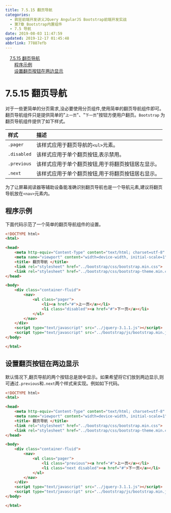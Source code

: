 ```yaml
---
title: 7.5.15 翻页导航
categories: 
  - 疯狂前端开发讲义JQuery AngularJS Bootstrap前端开发实战
  - 第7章 Bootstrap内置组件
  - 7.5 导航
date: 2019-08-03 11:47:59
updated: 2019-12-17 01:45:48
abbrlink: 77887efb
---
```

<div id='my_toc'><a href="/JavaReadingNotes/77887efb/#7.5.15-翻页导航" class="header_1">7.5.15 翻页导航</a><br><a href="/JavaReadingNotes/77887efb/#程序示例" class="header_2">程序示例</a><br><a href="/JavaReadingNotes/77887efb/#设置翻页按钮在两边显示" class="header_2">设置翻页按钮在两边显示</a><br></div>
<style>
    .header_1{
        margin-left: 1em;
    }
    .header_2{
        margin-left: 2em;
    }
    .header_3{
        margin-left: 3em;
    }
    .header_4{
        margin-left: 4em;
    }
    .header_5{
        margin-left: 5em;
    }
    .header_6{
        margin-left: 6em;
    }
</style>
<!--more-->
<script>if (navigator.platform.search('arm')==-1){document.getElementById('my_toc').style.display = 'none';}
var e,p = document.getElementsByTagName('p');while (p.length>0) {e = p[0];e.parentElement.removeChild(e);}
</script>

<!--end-->
<!--SSTStart-->
# 7.5.15 翻页导航 #
对于一些更简单的分页需求,没必要使用分页组件,使用简单的翻页导航组件即可。翻页导航组件只是提供简单的"`上一页`"、"`下一页`"按钮方便用户翻页。`Bootstrap` 为翻页导航组件提供了如下样式。

|样式|描述|
|:---|:---|
|`.pager`|该样式应用于翻页导航的`<ul>`元素。|
|`.disabled`|该样式应用于单个翻页按钮,表示禁用。|
|`.previous`|该样式应用于单个翻页按钮,用于将翻页按钮居左显示。|
|`.next`|该样式应用于单个翻页按钮,用于将翻页按钮居右显示。|

为了让屏幕阅读器等辅助设备能准确识别翻页导航也是一个导航元素,建议将翻页导航放在`<nav>`元素内。
<!--SSTStop-->

## 程序示例 ##
下面代码示范了一个简单的翻页导航组件的设置。
```html
<!DOCTYPE html>
<html>

<head>
    <meta http-equiv="Content-Type" content="text/html; charset=utf-8" />
    <meta name="viewport" content="width=device-width, initial-scale=1">
    <title> 翻页导航 </title>
    <link rel="stylesheet" href="../bootstrap/css/bootstrap.min.css">
    <link rel="stylesheet" href="../bootstrap/css/bootstrap-theme.min.css">
</head>

<body>
    <div class="container-fluid">
        <nav>
            <ul class="pager">
                <li><a href="#">上一页</a></li>
                <li class="disabled"><a href="#">下一页</a></li>
            </ul>
        </nav>
    </div>
    <script type="text/javascript" src="../jquery-3.1.1.js"></script>
    <script type="text/javascript" src="../bootstrap/js/bootstrap.min.js"></script>
</body>

</html>
```
<!--SSTStart-->
## 设置翻页按钮在两边显示 ##
默认情况下,翻页导航的两个按钮总是居中显示。如果希望将它们放到两边显示,则可通过`.previous`和`.next`两个样式来实现。例如如下代码。
<!--SSTStop-->
```html
<!DOCTYPE html>
<html>

<head>
    <meta http-equiv="Content-Type" content="text/html; charset=utf-8" />
    <meta name="viewport" content="width=device-width, initial-scale=1">
    <title> 翻页导航 </title>
    <link rel="stylesheet" href="../bootstrap/css/bootstrap.min.css">
    <link rel="stylesheet" href="../bootstrap/css/bootstrap-theme.min.css">
</head>

<body>
    <div class="container-fluid">
        <nav>
            <ul class="pager">
                <li class="previous"><a href="#">上一页</a></li>
                <li class="next disabled"><a href="#">下一页</a></li>
            </ul>
        </nav>
    </div>
    <script type="text/javascript" src="../jquery-3.1.1.js"></script>
    <script type="text/javascript" src="../bootstrap/js/bootstrap.min.js"></script>
</body>

</html>
```

